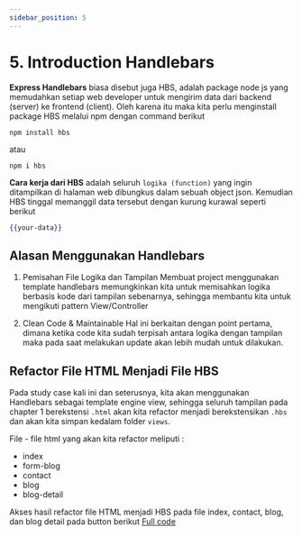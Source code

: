 ```yaml
---
sidebar_position: 5
---
```


# 5. Introduction Handlebars

**Express Handlebars** biasa disebut juga HBS, adalah package node js yang memudahkan setiap web developer untuk mengirim data dari backend (server) ke frontend (client). Oleh karena itu maka kita perlu menginstall package HBS melalui npm dengan command berikut 

```shell
npm install hbs
```
atau
```shell
npm i hbs
```

**Cara kerja dari HBS** adalah seluruh `logika (function)` yang ingin ditampilkan di halaman web dibungkus dalam sebuah object json. Kemudian HBS tinggal memanggil data tersebut dengan kurung kurawal seperti berikut 

```handlebars
{{your-data}}
```

## Alasan Menggunakan Handlebars

1. Pemisahan File Logika dan Tampilan
   Membuat project menggunakan template handlebars memungkinkan kita untuk memisahkan logika berbasis kode dari tampilan sebenarnya, sehingga membantu kita untuk mengikuti pattern View/Controller

2. Clean Code & Maintainable
   Hal ini berkaitan dengan point pertama, dimana ketika code kita sudah terpisah antara logika dengan tampilan maka pada saat melakukan update akan lebih mudah untuk dilakukan.


## Refactor File HTML Menjadi File HBS
   Pada study case kali ini dan seterusnya, kita akan menggunakan Handlebars sebagai template engine view, sehingga seluruh tampilan pada chapter 1 berekstensi `.html` akan kita refactor menjadi berekstensikan `.hbs` dan akan kita simpan kedalam folder `views`.

   File - file html yang akan kita refactor meliputi :
   - index
   - form-blog
   - contact
   - blog
   - blog-detail

Akses hasil refactor file HTML menjadi HBS pada file index, contact, blog, dan blog detail pada button berikut
   <a class="btn-example-code" href="https://github.com/demo-dumbways/ebook-code-result-chapter-2/tree/day1-2.navbar">
   Full code
   </a>

   <br />   
   
